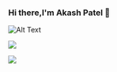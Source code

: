 

### Hi there,I'm Akash Patel 👋
![Alt Text](https://camo.githubusercontent.com/b86a9047afd5ab67de4d8d1c1ce6293db7900b997bb10cfdeec7046e7f035fe3/68747470733a2f2f6d69726f2e6d656469756d2e636f6d2f6d61782f313336302f312a495247486d69477361313673746564517649615a66772e676966)






![](https://komarev.com/ghpvc/?username=AkashPatel18&color=brightgreen)

![](https://github-readme-stats.vercel.app/api?username=AkashPatel18&show_icons=true&hide_border=true)

